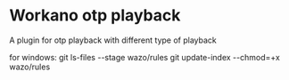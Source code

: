 # Workano otp playback 

A plugin for otp playback with different type of playback

for windows:
git ls-files --stage wazo/rules
git update-index --chmod=+x wazo/rules